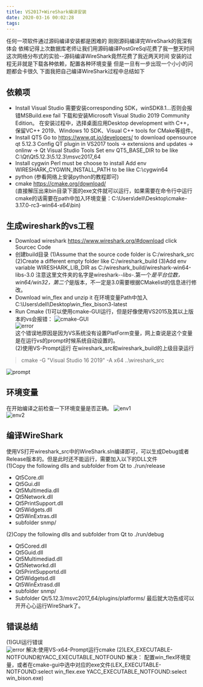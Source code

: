 ```yaml
---
title: VS2017+WireShark编译安装
date: 2020-03-16 00:02:28
tags:
---
```

任何一项软件通过源码编译安装都是困难的
刚刚源码编译完WireShark的我深有体会
依稀记得上次数据库老师让我们用源码编译PostGreSql花费了我一整天时间
这次网络分布式的实验--源码编译WireShark竟然花费了我近两天时间
安装的过程无非就是下载各种依赖，配置各种环境变量
但是一旦有一步出现一个小小的问题都会卡很久
下面我把自己编译WireShark过程中总结如下
<!--more-->
## 依赖项
- Install Visual Studio 
需要安装corresponding SDK，winSDK8.1...否则会报错MSBuild.exe fail
下载和安装Microsoft Visual Studio 2019 Community Edition。
在安装过程中，选择桌面应用Desktop development with C++，保留VC++ 2019、Windows 10 SDK、Visual C++ tools for CMake等组件。
- Install QT5
Go to https://www.qt.io/developers/ to download opensource qt 5.12.3
Config QT plugin in VS2017 
 tools -> extensions and updates -> onlinw -> Qt Visual Studio Tools
Set env QT5_BASE_DIR to be like C:\Qt\Qt5.12.3\5.12.3\msvc2017_64
- Install cygwin
Perl must be choose to install
Add env WIRESHARK_CYGWIN_INSTALL_PATH to be like C:\cygwin64
- python
(参看网络上安装python的教程即可)
- cmake
https://cmake.org/download/   
(直接解压出来bin目录下面的exe文件就可以运行，如果需要在命令行中运行cmake的话需要在path中加入环境变量：C:\Users\dell\Desktop\cmake-3.17.0-rc3-win64-x64\bin)  


## 生成wireshark的vs工程
- Download wireshark
https://www.wireshark.org/#download click Sourcec Code
- 创建build目录 
(1)Assume that the source code folder is C:/wireshark_src
(2)Create a different empty folder like C:/wireshark_build
(3)Add env variable WIRESHARK_LIB_DIR as C:/wireshark_build/wireshark-win64-libs-3.0
注意这里文件夹的名字是wireshark-*-libs-*.第一个*是平台位数，win64/win32，第二个*是版本，不一定是3.0需要根据CMakelist的信息进行修改。
- Download win_flex and unzip it
在环境变量Path中加入C:\Users\dell\Desktop\win_flex_bison3-latest
- Run Cmake
(1)可以使用cmake-GUI运行，但是好像使用VS2015及其以上版本的vs会报错：
![cmake-GUI](cmake-GUI.PNG)  
![error](error.png)  
这个错误地原因是因为VS系统没有设置PlatForm变量，网上查说是这个变量是在运行vs的prompt时候系统自动设置的。  
(2)使用VS-Prompt运行
在wireshark_src和wireshark_build的上级目录运行  
> cmake -G "Visual Studio 16 2019" -A x64 ..\wireshark_src 

![prompt](prompt.png)  
## 环境变量
在开始编译之前检查一下环境变量是否正确。
![env1](env1.PNG)  
![env2](env2.PNG)  
## 编译WireShark
使用VS打开wireshark_src中的WireShark.sln编译即可，可以生成Debug或者Release版本的。但是此时还不能运行，需要加入以下的DLL文件  
(1)Copy the following dlls and subfolder from Qt to ./run/release
- Qt5Core.dll
- Qt5Gui.dll
- Qt5Multimedia.dll
- Qt5Network.dll
- Qt5PrintSupport.dll
- Qt5Widgets.dll
- Qt5WinExtras.dll
- subfolder snmp/

(2)Copy the following dlls and subfolder from Qt to ./run/debug
- Qt5Cored.dll
- Qt5Guid.dll
- Qt5Multimediad.dll
- Qt5Networkd.dll
- Qt5PrintSupportd.dll
- Qt5Widgetsd.dll
- Qt5WinExtrasd.dll
- subfolder snmp/
- Subfolder Qt/5.12.3/msvc2017_64/plugins/platforms/
最后就大功告成可以开开心心运行WireShark了。  

## 错误总结  
(1)GUI运行错误  
![error](error.png) 
解决:使用VS-x64-Prompt运行cmake
(2)LEX_EXECUTABLE-NOTFOUND和YACC_EXECUTABLE_NOTFOUND
解决： 配置win_flex环境变量，或者在cmake-gui中选中对应的exe文件(LEX_EXECUTABLE-NOTFOUND:select win_flex.exe
YACC_EXECUTABLE_NOTFOUND:select win_bison.exe)
